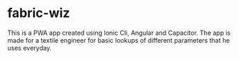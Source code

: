 # fabric-wiz

This is a PWA app created using Ionic Cli, Angular and Capacitor. The app is made for a textile engineer for basic lookups of different parameters that he uses everyday.
